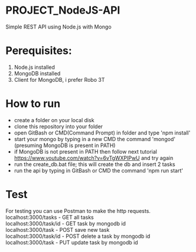 # PROJECT_NodeJS-API
Simple REST API using Node.js with Mongo  

# Perequisites:    
1. Node.js installed  
2. MongoDB installed  
3. Client for MongoDB, i prefer Robo 3T  

# How to run  
* create a folder on your local disk  
* clone this repository into your folder  
* open GitBash or CMD(Command Prompt) in folder and type 'npm install'  
* start your mongo by typing in a new CMD the command 'mongod' (presuming MongoDB is present in PATH)  
* if MongoDB is not present in PATH then follow next tutorial https://www.youtube.com/watch?v=6vTgWXPIPwU and try again  
* run the create_db.bat file; this will create the db and insert 2 tasks  
* run the api by typing in GitBash or CMD the command 'npm run start'  

# Test  
For testing you can use Postman to make the http requests.  
localhost:3000/tasks    - GET all tasks  
localhost:3000/task/id  - GET task by mongodb id  
localhost:3000/task     - POST save new task  
localhost:3000/task/id  - POST delete a task by mongodb id  
localhost:3000/task     - PUT update task by mongodb id  
